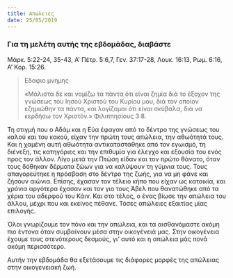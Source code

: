 ```yaml
---
title: Απωλειες
date: 25/05/2019
---
```


### Για τη μελέτη αυτής της εβδομάδας, διαβάστε
Μάρκ. 5:22-24, 35-43, Α’ Πέτρ. 5:6,7, Γεν. 37:17-28, Λουκ. 16:13, Ρωμ. 6:16, Α’ Κορ. 15:26. 

> <p>Εδαφιο μνημης</p>
> «Μάλιστα δε και νομίζω τα πάντα ότι είναι ζημία διά το έξοχον της γνώσεως του Ιησού Χριστού του Κυρίου μου, διά τον οποίον εζημιώθην τα πάντα, και λογίζομαι ότι είναι σκύβαλα, διά να κερδήσω τον Χριστόν.» Φιλιππησίους 3:8.

Τη στιγμή που ο Αδάμ και η Εύα έφαγαν από το δέντρο της γνώσεως του καλού και του κακού, είχαν την πρώτη τους απώλεια, την αθωότητά τους. Και η χαμένη αυτή αθωότητα αντικαταστάθηκε από τον εγωισμό, τη διένεξη, τις κατηγόριες και την επιθυμία για έλεγχο και εξουσία του ενός προς τον άλλον. Λίγο μετά την Πτώση είδαν και τον πρώτο θάνατο, όταν τους δόθηκαν δέρματα ζώων για να καλύψουν τη γύμνια τους. Τους απαγορεύτηκε η πρόσβαση στο δέντρο της ζωής, για να μη φάνε και ζήσουν αιώνια. Επίσης, έχασαν τον τέλειο κήπο που είχαν ως κατοικία, και χρόνια αργότερα έχασαν και τον γιο τους Άβελ που θανατώθηκε από τα χέρια του αδερφού του Κάιν. Και στο τέλος, ο ένας βίωσε την απώλεια του άλλου, μέχρι που και εκείνος πέθανε. Τόσες απώλειες εξαιτίας μίας επιλογής. 

Όλοι γνωρίζουμε τον πόνο και την απώλεια, και τα αισθανόμαστε ακόμη πιο έντονα όταν συμβαίνουν μέσα στην οικογένειά μας. Στην οικογένεια έχουμε τους στενότερους δεσμούς, γι’ αυτό και η απώλεια μάς πονά ακόμη περισσότερο. 

Αυτήν την εβδομάδα θα εξετάσουμε τις διάφορες μορφές της απώλειας στην οικογενειακή ζωή.